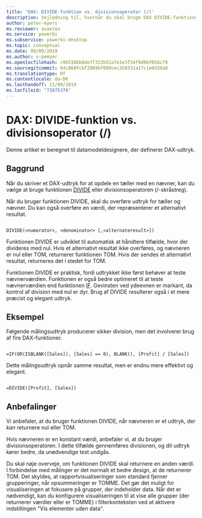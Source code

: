 ```yaml
---
title: 'DAX: DIVIDE-funktion vs. divisionsoperator (/)'
description: Vejledning til, hvornår du skal bruge DAX DIVIDE-funktionen.
author: peter-myers
ms.reviewer: asaxton
ms.service: powerbi
ms.subservice: powerbi-desktop
ms.topic: conceptual
ms.date: 09/09/2019
ms.author: v-pemyer
ms.openlocfilehash: c96518bb8de7f323b51a7e1e3f34f9d9bf056c79
ms.sourcegitcommit: 64c860fcbf2969bf089cec358331a1fc1e0d39a8
ms.translationtype: HT
ms.contentlocale: da-DK
ms.lasthandoff: 11/09/2019
ms.locfileid: "73875376"
---
```

# <a name="dax-divide-function-vs-divide-operator-"></a>DAX: DIVIDE-funktion vs. divisionsoperator (/)

Denne artikel er beregnet til datamodeldesignere, der definerer DAX-udtryk.

## <a name="background"></a>Baggrund

Når du skriver et DAX-udtryk for at opdele en tæller med en nævner, kan du vælge at bruge funktionen [DIVIDE](/dax/divide-function-dax) eller divisionsoperatoren (/-skråstreg).

Når du bruger funktionen DIVIDE, skal du overføre udtryk for tæller og nævner. Du kan også overføre en værdi, der repræsenterer et alternativt resultat.

```dax

DIVIDE(<numerator>, <denominator> [,<alternateresult>])

```

Funktionen DIVIDE er udviklet til automatisk at håndtere tilfælde, hvor der divideres med nul. Hvis et alternativt resultat ikke overføres, og nævneren er nul eller TOM, returnerer funktionen TOM. Hvis der sendes et alternativt resultat, returneres det i stedet for TOM.

Funktionen DIVIDE er praktisk, fordi udtrykket ikke først behøver at teste nævnerværdien. Funktionen er også bedre optimeret til at teste nævnerværdien end funktionen [IF](/dax/if-function-dax). Gevinsten ved ydeevnen er markant, da kontrol af division med nul er dyr. Brug af DIVIDE resulterer også i et mere præcist og elegant udtryk.

## <a name="example"></a>Eksempel

Følgende målingsudtryk producerer sikker division, men det involverer brug af fire DAX-funktioner.

```dax

=IF(OR(ISBLANK([Sales]), [Sales] == 0), BLANK(), [Profit] / [Sales])

```

Dette målingsudtryk opnår samme resultat, men er endnu mere effektivt og elegant.

```dax

=DIVIDE([Profit], [Sales])

```

## <a name="recommendations"></a>Anbefalinger

Vi anbefaler, at du bruger funktionen DIVIDE, når nævneren er et udtryk, der _kan_ returnere nul eller TOM.

Hvis nævneren er en konstant værdi, anbefaler vi, at du bruger divisionsoperatoren. I dette tilfælde gennemføres divisionen, og dit udtryk kører bedre, da unødvendige test undgås.

Du skal nøje overveje, om funktionen DIVIDE skal returnere en anden værdi. I forbindelse med målinger er det normalt et bedre design, at de returnerer TOM. Det skyldes, at rapportvisualiseringer som standard fjerner grupperinger, når opsummeringer er TOMME. Det gør det muligt for visualiseringen at fokusere på grupper, der indeholder data. Når det er nødvendigt, kan du konfigurere visualiseringen til at vise alle grupper (der returnerer værdier eller er TOMME) i filterkonteksten ved at aktivere indstillingen "Vis elementer uden data".
